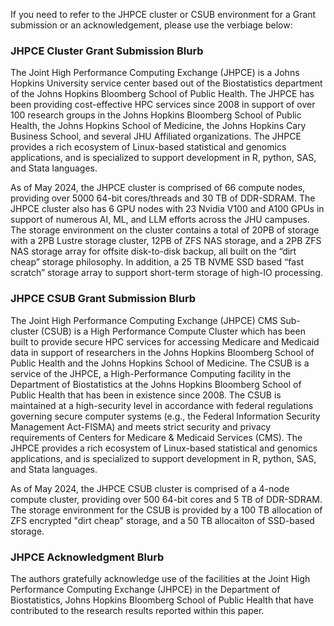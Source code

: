 If you need to refer to the JHPCE cluster or CSUB environment for a Grant submission or an acknowledgement, please use the verbiage below:

### JHPCE Cluster Grant Submission Blurb

The Joint High Performance Computing Exchange (JHPCE) is a Johns Hopkins University service center based out of the Biostatistics department of the Johns Hopkins 
Bloomberg School of Public Health. The JHPCE has been providing cost-effective HPC services since 2008 in support of over 100 research groups in the 
Johns Hopkins Bloomberg School of Public Health, the Johns Hopkins School of Medicine, the Johns Hopkins Cary Business School, and several JHU Affiliated organizations.
The JHPCE provides a rich ecosystem of Linux-based statistical and genomics applications, and is specialized to support development in R, python, SAS, and Stata languages.

As of May 2024, the JHPCE cluster is comprised of 66 compute nodes, providing over 5000 64-bit cores/threads and 30 TB of DDR-SDRAM. The JHPCE cluster also has 6 GPU nodes 
with 23 Nvidia V100 and A100 GPUs in support of numerous AI, ML, and LLM efforts across the JHU campuses. The storage environment on the cluster contains 
a total of 20PB of storage with a 2PB Lustre storage cluster, 12PB of ZFS NAS storage, and a 2PB ZFS NAS storage array for offsite disk-to-disk backup, 
all built on the “dirt cheap” storage philosophy.  In addition, a 25 TB NVME SSD based “fast scratch” storage array to support short-term storage of 
high-IO processing. 

### JHPCE CSUB Grant Submission Blurb

The Joint High Performance Computing Exchange (JHPCE) CMS Sub-cluster (CSUB) is a High Performance Compute Cluster which has been built to 
provide secure HPC services for accessing Medicare and Medicaid data in support of researchers in the Johns Hopkins Bloomberg School of Public Health 
and the Johns Hopkins School of Medicine. The CSUB is a service of the JHPCE, a High-Performance Computing facility in the 
Department of Biostatistics at the Johns Hopkins Bloomberg School of Public Health that has been in existence since 2008. 
The CSUB is maintained at a high-security level in accordance with federal regulations governing secure computer 
systems (e.g., the Federal Information Security Management Act-FISMA) and meets strict security and privacy requirements of Centers for Medicare & Medicaid Services (CMS).
The JHPCE provides a rich ecosystem of Linux-based statistical and genomics applications, and is specialized to support development in R, python, SAS, and Stata languages.

As of May 2024, the JHPCE CSUB cluster is comprised of a 4-node compute cluster, providing over 500 64-bit cores  and 5 TB of DDR-SDRAM. The storage environment
for the CSUB is provided by a 100 TB allocation of ZFS encrypted "dirt cheap" storage, and a 50 TB allocaiton of SSD-based storage.

### JHPCE Acknowledgment Blurb

The authors gratefully acknowledge use of the facilities at the Joint High Performance Computing Exchange (JHPCE) in the Department of Biostatistics, 
Johns Hopkins Bloomberg School of Public Health that have contributed to the research results reported within this paper.
